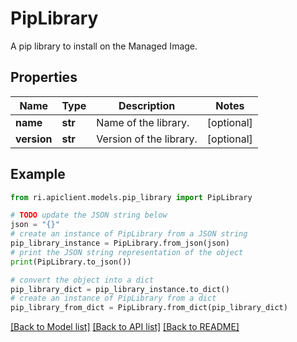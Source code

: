 # PipLibrary

A pip library to install on the Managed Image.

## Properties

Name | Type | Description | Notes
------------ | ------------- | ------------- | -------------
**name** | **str** | Name of the library. | [optional] 
**version** | **str** | Version of the library. | [optional] 

## Example

```python
from ri.apiclient.models.pip_library import PipLibrary

# TODO update the JSON string below
json = "{}"
# create an instance of PipLibrary from a JSON string
pip_library_instance = PipLibrary.from_json(json)
# print the JSON string representation of the object
print(PipLibrary.to_json())

# convert the object into a dict
pip_library_dict = pip_library_instance.to_dict()
# create an instance of PipLibrary from a dict
pip_library_from_dict = PipLibrary.from_dict(pip_library_dict)
```
[[Back to Model list]](../README.md#documentation-for-models) [[Back to API list]](../README.md#documentation-for-api-endpoints) [[Back to README]](../README.md)

